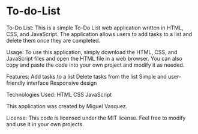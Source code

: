 # To-do-List
 
To-Do List:
This is a simple To-Do List web application written in HTML, CSS, and JavaScript. The application allows users to add tasks to a list and delete them once they are completed.

Usage:
To use this application, simply download the HTML, CSS, and JavaScript files and open the HTML file in a web browser. You can also copy and paste the code into your own project and modify it as needed.

Features:
Add tasks to a list
Delete tasks from the list
Simple and user-friendly interface
Responsive design

Technologies Used:
HTML
CSS
JavaScript


This application was created by Miguel Vasquez.

License:
This code is licensed under the MIT license. Feel free to modify and use it in your own projects.